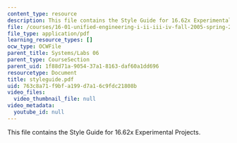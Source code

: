 ```yaml
---
content_type: resource
description: This file contains the Style Guide for 16.62x Experimental Projects.
file: /courses/16-01-unified-engineering-i-ii-iii-iv-fall-2005-spring-2006/763c8a71f9bfa199d7a16c9fdc21808b_styleguide.pdf
file_type: application/pdf
learning_resource_types: []
ocw_type: OCWFile
parent_title: Systems/Labs 06
parent_type: CourseSection
parent_uid: 1f88d71a-9054-37a1-8163-daf60a1dd696
resourcetype: Document
title: styleguide.pdf
uid: 763c8a71-f9bf-a199-d7a1-6c9fdc21808b
video_files:
  video_thumbnail_file: null
video_metadata:
  youtube_id: null
---
```

This file contains the Style Guide for 16.62x Experimental Projects.

